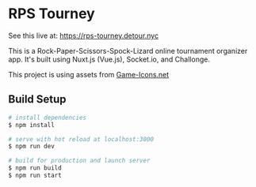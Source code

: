 # RPS Tourney

See this live at: https://rps-tourney.detour.nyc

This is a Rock-Paper-Scissors-Spock-Lizard online tournament organizer app. It's built using Nuxt.js (Vue.js), Socket.io, and Challonge.

This project is using assets from [Game-Icons.net](https://game-icons.net)

## Build Setup

```bash
# install dependencies
$ npm install

# serve with hot reload at localhost:3000
$ npm run dev

# build for production and launch server
$ npm run build
$ npm run start
```